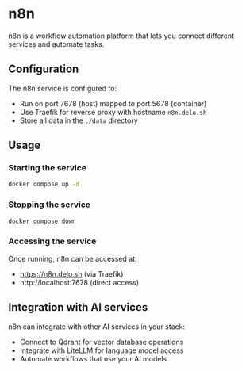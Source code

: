 # n8n

n8n is a workflow automation platform that lets you connect different services and automate tasks.

## Configuration

The n8n service is configured to:
- Run on port 7678 (host) mapped to port 5678 (container)
- Use Traefik for reverse proxy with hostname `n8n.delo.sh`
- Store all data in the `./data` directory

## Usage

### Starting the service

```bash
docker compose up -d
```

### Stopping the service

```bash
docker compose down
```

### Accessing the service

Once running, n8n can be accessed at:
- https://n8n.delo.sh (via Traefik)
- http://localhost:7678 (direct access)

## Integration with AI services

n8n can integrate with other AI services in your stack:
- Connect to Qdrant for vector database operations
- Integrate with LiteLLM for language model access
- Automate workflows that use your AI models